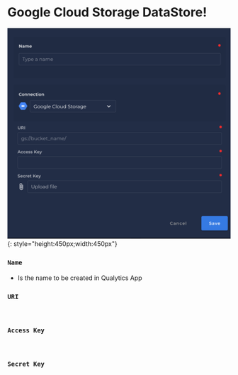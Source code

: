 # Google Cloud Storage DataStore!
![Screenshot](../assets/datastores/google-cloud-storage/create-datastore.png){: style="height:450px;width:450px"}

### `Name`

* Is the name to be created in Qualytics App

### `URI`
​
### `Access Key`
​
### `Secret Key`
​
